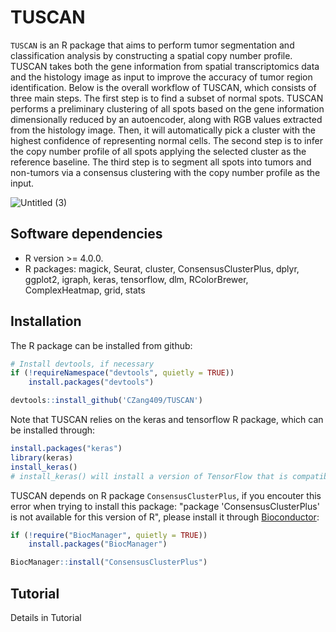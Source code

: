 # TUSCAN

`TUSCAN` is an R package that aims to perform tumor segmentation and classification analysis by constructing a spatial copy number profile. TUSCAN takes both the gene information from spatial transcriptomics data and the histology image as input to improve the accuracy of tumor region identification. Below is the overall workflow of TUSCAN, which consists of three main steps. The first step is to find a subset of normal spots. TUSCAN performs a preliminary
clustering of all spots based on the gene information dimensionally reduced by an autoencoder, along with RGB values extracted from the histology image. Then, it will automatically pick a cluster with the highest confidence of representing normal cells. The second step is to infer the copy number profile of all spots applying the selected cluster as the reference baseline. The third step is to segment all spots into tumors and non-tumors via a consensus clustering with the copy number profile as the input.

![Untitled (3)](https://github.com/CZang409/TUSCAN/assets/166551317/cdccc0c6-6feb-47ce-9782-f36a044eae2e)

## Software dependencies
- R version >= 4.0.0.  
- R packages:  magick, Seurat, cluster, ConsensusClusterPlus, dplyr, ggplot2, igraph, keras, tensorflow, dlm, RColorBrewer, ComplexHeatmap, grid, stats
  
## Installation
The R package can be installed from github:
```R
# Install devtools, if necessary
if (!requireNamespace("devtools", quietly = TRUE))
    install.packages("devtools")

devtools::install_github('CZang409/TUSCAN')
```

Note that TUSCAN relies on the keras and tensorflow R package, which can be installed through:
```R
install.packages("keras")
library(keras)
install_keras()
# install_keras() will install a version of TensorFlow that is compatible with the current version of the keras package.
```

TUSCAN depends on R package `ConsensusClusterPlus`, if you encouter this error when trying to install this package: "package 'ConsensusClusterPlus' is not available for this version of R", please install it through [Bioconductor](https://bioconductor.org/packages/release/bioc/html/ConsensusClusterPlus.html):
```R
if (!require("BiocManager", quietly = TRUE))
    install.packages("BiocManager")

BiocManager::install("ConsensusClusterPlus")
```

## Tutorial
Details in Tutorial
